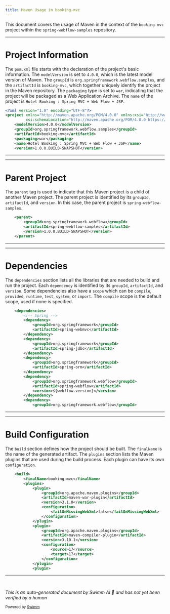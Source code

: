 ```yaml
---
title: Maven Usage in booking-mvc
---
```

This document covers the usage of Maven in the context of the `booking-mvc` project within the `spring-webflow-samples` repository.

<SwmSnippet path="/booking-mvc/pom.xml" line="1">

---

# Project Information

The `pom.xml` file starts with the declaration of the project's basic information. The `modelVersion` is set to `4.0.0`, which is the latest model version of Maven. The `groupId` is `org.springframework.webflow.samples`, and the `artifactId` is `booking-mvc`, which together uniquely identify the project in the Maven repository. The `packaging` type is set to `war`, indicating that the project will be packaged as a Web Application Archive. The `name` of the project is `Hotel Booking : Spring MVC + Web Flow + JSP`.

```xml
<?xml version="1.0" encoding="UTF-8"?>
<project xmlns="http://maven.apache.org/POM/4.0.0" xmlns:xsi="http://www.w3.org/2001/XMLSchema-instance"
		 xsi:schemaLocation="http://maven.apache.org/POM/4.0.0 https://maven.apache.org/maven-v4_0_0.xsd">
	<modelVersion>4.0.0</modelVersion>
	<groupId>org.springframework.webflow.samples</groupId>
	<artifactId>booking-mvc</artifactId>
	<packaging>war</packaging>
	<name>Hotel Booking : Spring MVC + Web Flow + JSP</name>
	<version>1.0.0.BUILD-SNAPSHOT</version>
```

---

</SwmSnippet>

<SwmSnippet path="/booking-mvc/pom.xml" line="11">

---

# Parent Project

The `parent` tag is used to indicate that this Maven project is a child of another Maven project. The parent project is identified by its `groupId`, `artifactId`, and `version`. In this case, the parent project is `spring-webflow-samples`.

```xml
	<parent>
		<groupId>org.springframework.webflow</groupId>
		<artifactId>spring-webflow-samples</artifactId>
		<version>1.0.0.BUILD-SNAPSHOT</version>
	</parent>
```

---

</SwmSnippet>

<SwmSnippet path="/booking-mvc/pom.xml" line="17">

---

# Dependencies

The `dependencies` section lists all the libraries that are needed to build and run the project. Each `dependency` is identified by its `groupId`, `artifactId`, and `version`. Some dependencies also have a `scope` which can be `compile`, `provided`, `runtime`, `test`, `system`, or `import`. The `compile` scope is the default scope, used if none is specified.

```xml
	<dependencies>
		<!-- Spring -->
		<dependency>
			<groupId>org.springframework</groupId>
			<artifactId>spring-webmvc</artifactId>
		</dependency>
		<dependency>
			<groupId>org.springframework</groupId>
			<artifactId>spring-jdbc</artifactId>
		</dependency>				
		<dependency>
			<groupId>org.springframework</groupId>
			<artifactId>spring-orm</artifactId>
		</dependency>
		<dependency>
			<groupId>org.springframework.webflow</groupId>
			<artifactId>spring-webflow</artifactId>
			<version>${webflow.version}</version>
		</dependency>
		<dependency>
			<groupId>org.springframework.webflow</groupId>
```

---

</SwmSnippet>

<SwmSnippet path="/booking-mvc/pom.xml" line="176">

---

# Build Configuration

The `build` section defines how the project should be built. The `finalName` is the name of the generated artifact. The `plugins` section lists the Maven plugins that are used during the build process. Each plugin can have its own `configuration`.

```xml
	<build>
		<finalName>booking-mvc</finalName>
		<plugins>
			<plugin>
				<groupId>org.apache.maven.plugins</groupId>
				<artifactId>maven-war-plugin</artifactId>
				<version>3.1.0</version>
				<configuration>
					<failOnMissingWebXml>false</failOnMissingWebXml>
				</configuration>
			</plugin>
			<plugin>
				<groupId>org.apache.maven.plugins</groupId>
				<artifactId>maven-compiler-plugin</artifactId>
				<version>3.10.1</version>
				<configuration>
					<source>17</source>
					<target>17</target>
				</configuration>
			</plugin>
			<plugin>
```

---

</SwmSnippet>

&nbsp;

*This is an auto-generated document by Swimm AI 🌊 and has not yet been verified by a human*

<SwmMeta version="3.0.0" repo-id="Z2l0aHViJTNBJTNBc3ByaW5nLXdlYmZsb3ctc2FtcGxlcyUzQSUzQWdpbGFkbmF2b3Q=" repo-name="spring-webflow-samples" doc-type="build-tool"><sup>Powered by [Swimm](/)</sup></SwmMeta>
